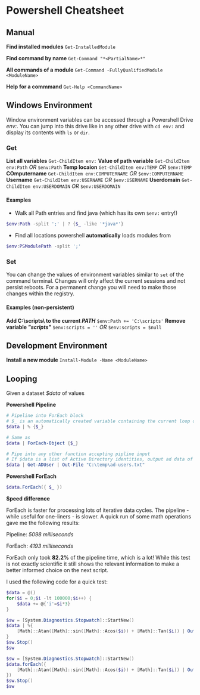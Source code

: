 # Powershell Cheatsheet

## Manual
**Find installed modules** `Get-InstalledModule`

**Find command by name** `Get-Command "*<PartialName>*"`

**All commands of a module** `Get-Command -FullyQualifiedModule <ModuleName>`

**Help for a commmand** `Get-Help <CommandName>`

## Windows Environment
Window environment variables can be accessed through a Powershell Drive _env:_. You can jump into this drive like in any other drive with `cd env:` and display its contents with `ls` or `dir`.

### Get
**List all variables** `Get-ChildItem env:`
**Value of path variable** `Get-ChildItem env:Path` _OR_ `$env:Path`
**Temp locaion** `Get-ChildItem env:TEMP` _OR_ `$env:TEMP`
**COmputername** `Get-ChildItem env:COMPUTERNAME` _OR_ `$env:COMPUTERNAME`
**Username** `Get-ChildItem env:USERNAME` _OR_ `$env:USERNAME`
**Userdomain** `Get-ChildItem env:USERDOMAIN` _OR_ `$env:USERDOMAIN`

#### Examples
* Walk all Path entries and find java (which has its own `$env:` entry!)
```powershell
$env:Path -split ';' | ? {$_ -like '*java*'}
```

* Find all locations powershell **automatically** loads modules from
```powershell
$env:PSModulePath -split ';'
```

### Set
You can change the values of environment variables similar to `set` of the command terminal. Changes will only affect the current sessions and not persist reboots. For a permanent change you will need to make those changes within the registry.

#### Examples (non-persistent)
**Add C:\scripts\ to the current _PATH_** `$env:Path += 'C:\scripts'`
**Remove variable _"scripts"_** `$env:scripts = ''` _OR_ `$env:scripts = $null`

## Development Environment
**Install a new module** `Install-Module -Name <ModuleName>`

## Looping
Given a dataset _$data_ of values

**Powershell Pipeline**
```powershell
# Pipeline into ForEach block
# $_ is an automatically created variable containing the current loop object 
$data | % {$_}

# Same as
$data | ForEach-Object {$_}

# Pipe into any other function accepting pipline input
# If $data is a list of Active Directory identities, output ad data of users into a file
$data | Get-ADUser | Out-File "C:\temp\ad-users.txt"
```

**Powershell ForEach**
```powershell
$data.ForEach({ $_ })
```

**Speed difference**

ForEach is faster for processing lots of iterative data cycles. The pipeline - while useful for one-liners - is slower. A quick run of some math operations gave me the following results:

Pipeline: _5098 milliseconds_

ForEach:  _4193 milliseconds_

ForEach only took **82.2%** of the pipeline time, which is a lot! While this test is not exactly scientific it still shows the relevant information to make a better informed choice on the next script.

I used the following code for a quick test:
```powershell
$data = @()
for($i = 0;$i -lt 100000;$i++) {
    $data += @{'i'=$i*3}
}

$sw = [System.Diagnostics.Stopwatch]::StartNew()
$data | %{
    [Math]::Atan([Math]::sin([Math]::Acos($i)) + [Math]::Tan($i)) | Out-Null
}
$sw.Stop()
$sw

$sw = [System.Diagnostics.Stopwatch]::StartNew()
$data.forEach({
    [Math]::Atan([Math]::sin([Math]::Acos($i)) + [Math]::Tan($i)) | Out-Null
})
$sw.Stop()
$sw
```
